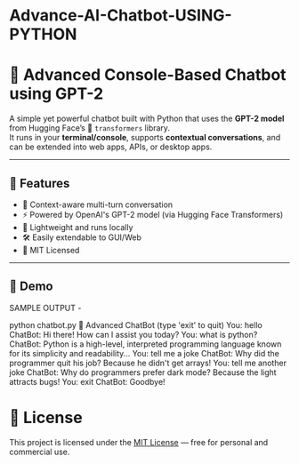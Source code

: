 # Advance-AI-Chatbot-USING-PYTHON
# 🤖 Advanced Console-Based Chatbot using GPT-2

A simple yet powerful chatbot built with Python that uses the **GPT-2 model** from Hugging Face’s 🤗 `transformers` library.  
It runs in your **terminal/console**, supports **contextual conversations**, and can be extended into web apps, APIs, or desktop apps.

---

## 📌 Features

- 💬 Context-aware multi-turn conversation
- ⚡ Powered by OpenAI's GPT-2 model (via Hugging Face Transformers)
- 🎯 Lightweight and runs locally
- 🛠 Easily extendable to GUI/Web
- 📜 MIT Licensed

---

## 🧠 Demo

SAMPLE OUTPUT  -

python chatbot.py
🤖 Advanced ChatBot (type 'exit' to quit)
You: hello
ChatBot: Hi there! How can I assist you today?
You: what is python?
ChatBot: Python is a high-level, interpreted programming language known for its simplicity and readability...
You: tell me a joke
ChatBot: Why did the programmer quit his job? Because he didn't get arrays!
You: tell me another joke
ChatBot: Why do programmers prefer dark mode? Because the light attracts bugs!
You: exit
ChatBot: Goodbye!





# 📝 License

This project is licensed under the [MIT License](./LICENSE) — free for personal and commercial use.
